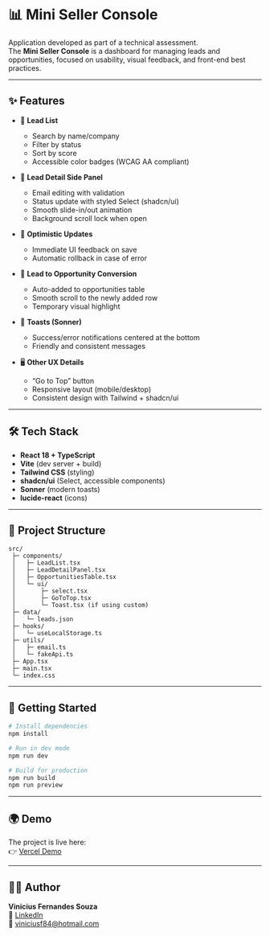 # 📊 Mini Seller Console

Application developed as part of a technical assessment.  
The **Mini Seller Console** is a dashboard for managing leads and opportunities, focused on usability, visual feedback, and front-end best practices.

---

## ✨ Features

- 🔎 **Lead List**

  - Search by name/company
  - Filter by status
  - Sort by score
  - Accessible color badges (WCAG AA compliant)

- 📝 **Lead Detail Side Panel**

  - Email editing with validation
  - Status update with styled Select (shadcn/ui)
  - Smooth slide-in/out animation
  - Background scroll lock when open

- 🔄 **Optimistic Updates**

  - Immediate UI feedback on save
  - Automatic rollback in case of error

- 🚀 **Lead to Opportunity Conversion**

  - Auto-added to opportunities table
  - Smooth scroll to the newly added row
  - Temporary visual highlight

- 🔔 **Toasts (Sonner)**

  - Success/error notifications centered at the bottom
  - Friendly and consistent messages

- 🖥️ **Other UX Details**
  - “Go to Top” button
  - Responsive layout (mobile/desktop)
  - Consistent design with Tailwind + shadcn/ui

---

## 🛠️ Tech Stack

- **React 18 + TypeScript**
- **Vite** (dev server + build)
- **Tailwind CSS** (styling)
- **shadcn/ui** (Select, accessible components)
- **Sonner** (modern toasts)
- **lucide-react** (icons)

---

## 📂 Project Structure

```
src/
 ├─ components/
 │   ├─ LeadList.tsx
 │   ├─ LeadDetailPanel.tsx
 │   ├─ OpportunitiesTable.tsx
 │   └─ ui/
 │       ├─ select.tsx
 │       ├─ GoToTop.tsx
 │       └─ Toast.tsx (if using custom)
 ├─ data/
 │   └─ leads.json
 ├─ hooks/
 │   └─ useLocalStorage.ts
 ├─ utils/
 │   ├─ email.ts
 │   └─ fakeApi.ts
 ├─ App.tsx
 ├─ main.tsx
 └─ index.css
```

---

## 🚀 Getting Started

```bash
# Install dependencies
npm install

# Run in dev mode
npm run dev

# Build for production
npm run build
npm run preview
```

---

## 🌍 Demo

The project is live here:  
👉 [Vercel Demo](https://YOUR-LINK-HERE.vercel.app)

---

## 👨‍💻 Author

**Vinicius Fernandes Souza**  
💼 [LinkedIn](https://www.linkedin.com/in/viniciusfernandessouza)  
📧 viniciusf84@hotmail.com

